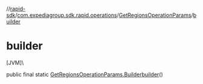 //[rapid-sdk](../../../index.md)/[com.expediagroup.sdk.rapid.operations](../index.md)/[GetRegionsOperationParams](index.md)/[builder](builder.md)

# builder

[JVM]\

public final static [GetRegionsOperationParams.Builder](-builder/index.md)[builder](builder.md)()
